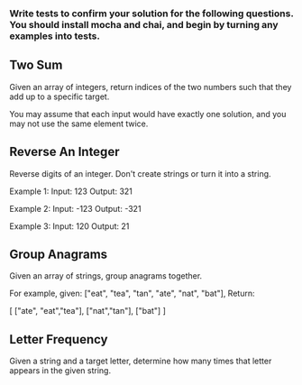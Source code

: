 ### Write tests to confirm your solution for the following questions. You should install mocha and chai, and begin by turning any examples into tests.

## Two Sum
Given an array of integers, return indices of the two numbers such that they add up to a specific target.

You may assume that each input would have exactly one solution, and you may not use the same element twice.

## Reverse An Integer
Reverse digits of an integer. Don't create strings or turn it into a string.

Example 1:
Input: 123 Output: 321

Example 2:
Input: -123 Output: -321

Example 3:
Input: 120 Output: 21

## Group Anagrams
Given an array of strings, group anagrams together.

For example, given: ["eat", "tea", "tan", "ate", "nat", "bat"], Return:

[ ["ate", "eat","tea"], ["nat","tan"], ["bat"] ]

## Letter Frequency

Given a string and a target letter, determine how many times that letter appears in the given string. 
